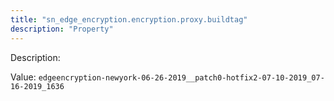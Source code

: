 ```yaml
---
title: "sn_edge_encryption.encryption.proxy.buildtag"
description: "Property"
---
```


Description: 

Value: `edgeencryption-newyork-06-26-2019__patch0-hotfix2-07-10-2019_07-16-2019_1636`
